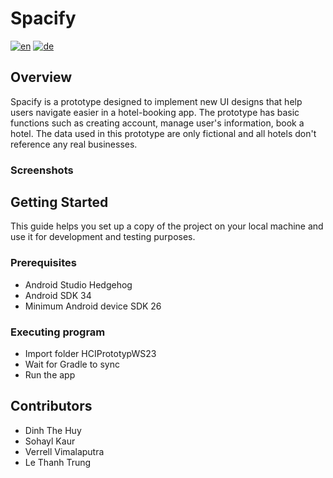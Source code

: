 # Spacify
[![en](https://img.shields.io/badge/lang-en-yellow.svg)](./README.md)
[![de](https://img.shields.io/badge/lang-de-green.svg)](./README.de.md)

## Overview

Spacify is a prototype designed to implement new UI designs that help users navigate easier in a hotel-booking app. The prototype has basic functions such as creating account, manage user's information, book a hotel. The data used in this prototype are only fictional and all hotels don't reference any real businesses. 

### Screenshots

## Getting Started
This guide helps you set up a copy of the project on your local machine and use it for development and testing purposes.


### Prerequisites
* Android Studio Hedgehog
* Android SDK 34
* Minimum Android device SDK 26


### Executing program
* Import folder HCIPrototypWS23
* Wait for Gradle to sync
* Run the app 

## Contributors
* Dinh The Huy
* Sohayl Kaur
* Verrell Vimalaputra
* Le Thanh Trung
